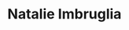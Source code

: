 ---
title: "Natalie Imbruglia"
summary: "Natalie Jane Imbruglia is an Australian singer and actress. In the early 1990s, she played Beth Brennan in the Australian soap opera Neighbours. Three years after leaving the programme, she began a singing career with her chart-topping cover of Ednaswap's song \"Torn\". Her debut album, Left of the Middle , sold seven million copies worldwide. Imbruglia's five subsequent albums have combined sales of three million copies worldwide, and her accolades include eight ARIA Awards, two Brit Awards, one Billboard Music Award, and three Grammy nominations.
Imbruglia has appeared in several films, including the 2003 release Johnny English and the 2009 Australian indie film Closed for Winter. She has modelled for several brands, such as L'Oreal, Gap, and Kailis.
Amongst other philanthropic work, Imbruglia served as a longtime spokesperson for Virgin Unite and campaigns to raise awareness of obstetric fistula.
On 16 June 2021, Imbruglia announced on her official Twitter page that her single \"Build It Better\" would be released on 18 June 2021. It serves as the first single from her sixth studio album Firebird, which was released on 24 September 2021. This album represents a return to music after a six-year hiatus during which she says she experienced \"writer's block.\" She also won the third series of The Masked Singer UK as \"Panda.\""
image: "natalie-imbruglia.jpg"
apple_music_artist_url: "https://music.apple.com/gb/artist/natalie-imbruglia/397997"
wikipedia_url: "https://en.wikipedia.org/wiki/Natalie_Imbruglia"
---